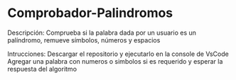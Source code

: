 # Comprobador-Palindromos
Descripción: Comprueba si la palabra dada por un usuario es un palíndromo, remueve símbolos, números y espacios

Intrucciones:
Descargar el repositorio y ejecutarlo en la console de VsCode
Agregar una palabra con numeros o simbolos si es requerido y esperar la respuesta del algoritmo
